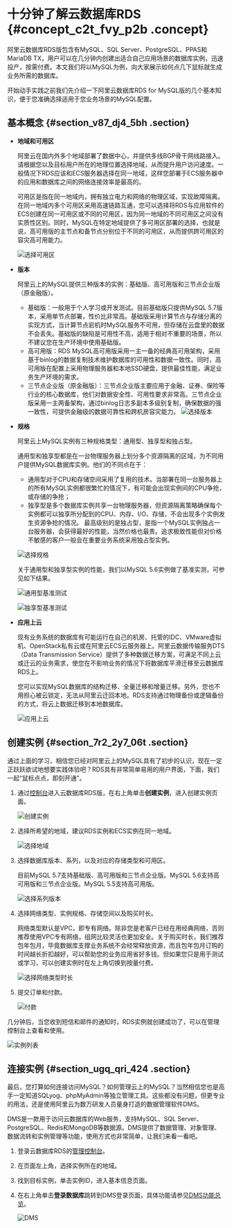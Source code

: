 # 十分钟了解云数据库RDS {#concept_c2t_fvy_p2b .concept}

阿里云数据库RDS版包含有MySQL、SQL Server、PostgreSQL、PPAS和MariaDB TX，用户可以在几分钟内创建出适合自己应用场景的数据库实例，迅速投产，按需付费。本文我们将以MySQL为例，向大家展示如何点几下鼠标就生成业务所需的数据库。

开始动手实践之前我们先介绍一下阿里云数据库RDS for MySQL版的几个基本知识，便于您准确选择适用于您业务场景的MySQL配置。

## 基本概念 {#section_v87_dj4_5bh .section}

-   **地域和可用区** 

    阿里云在国内外多个地域部署了数据中心，并提供多线BGP骨干网线路接入。请根据您以及目标用户所在的地理位置选择地域，从而提升用户访问速度。一般情况下RDS应该和ECS服务器选择在同一地域，这样您部署于ECS服务器中的应用和数据库之间的网络连接效率是最高的。

    可用区是指在同一地域内，拥有独立电力和网络的物理区域，实现故障隔离。在同一地域内多个可用区采用高速链路互通，您可以选择将RDS与应用软件的ECS创建在同一可用区或不同的可用区，因为同一地域的不同可用区之间没有实质性区别。同时，MySQL在特定地域提供了多可用区部署的选择，也就是说，高可用版的主节点和备节点分别位于不同的可用区，从而提供跨可用区的容灾高可用能力。

    ![选择可用区](http://static-aliyun-doc.oss-cn-hangzhou.aliyuncs.com/assets/img/7771/156352371239535_zh-CN.png)

-   **版本** 

    阿里云上的MySQL提供三种版本的实例：基础版、高可用版和三节点企业版（原金融版）。

    -   基础版：一般用于个人学习或开发测试。目前基础版只提供MySQL 5.7版本，采用单节点部署，性价比非常高。基础版采用计算节点与存储分离的实现方式，当计算节点宕机时MySQL服务不可用，但存储在云盘里的数据不会丢失。基础版的缺陷是可用性不高，适用于相对不重要的场景，所以不建议您在生产环境中使用基础版。
    -   高可用版：RDS MySQL高可用版采用一主一备的经典高可用架构，采用基于binlog的数据复制技术维护数据库的可用性和数据一致性。同时，高可用版在配置上采用物理服务器和本地SSD硬盘，提供最佳性能，满足业务生产环境的需求。
    -   三节点企业版（原金融版）：三节点企业版主要应用于金融、证券、保险等行业的核心数据库，他们对数据安全性、可用性要求非常高。三节点企业版采用一主两备架构，通过binlog日志多副本多级别复制，确保数据的强一致性，可提供金融级的数据可靠性和跨机房容灾能力。
    ![选择版本](http://static-aliyun-doc.oss-cn-hangzhou.aliyuncs.com/assets/img/7771/156352371239536_zh-CN.png)

-   **规格** 

    阿里云上MySQL实例有三种规格类型：通用型、独享型和独占型。

    通用型和独享型都是在一台物理服务器上划分多个资源隔离的区域，为不同用户提供MySQL数据库实例。他们的不同点在于：

    -   通用型对于CPU和存储空间采用了复用的技术。当部署在同一台服务器上的所有MySQL实例都很繁忙的情况下，有可能会出现实例间的CPU争抢，或存储的争抢；
    -   独享型是多个数据库实例共享一台物理服务器，但资源隔离策略确保每个实例都可以独享所分配到的CPU、内存、I/O、存储，不会出现多个实例发生资源争抢的情况。
    最高级别的是独占型，是指一个MySQL实例独占一台服务器，会获得最好的性能，当然价格也最贵。追求极致性能但对价格不敏感的客户一般会在重要业务系统采用独占型实例。

    ![选择规格](http://static-aliyun-doc.oss-cn-hangzhou.aliyuncs.com/assets/img/7771/156352371239538_zh-CN.png)

    关于通用型和独享型实例的性能，我们以MySQL 5.6实例做了基准实测，可参见如下结果。

    ![通用型基准测试](http://static-aliyun-doc.oss-cn-hangzhou.aliyuncs.com/assets/img/7771/156352371239539_zh-CN.png)

    ![独享型基准测试](http://static-aliyun-doc.oss-cn-hangzhou.aliyuncs.com/assets/img/7771/156352371339541_zh-CN.png)

-   **应用上云** 

    现有业务系统的数据库有可能运行在自己的机房、托管的IDC、VMware虚拟机、OpenStack私有云或在阿里云ECS云服务器上。阿里云数据传输服务DTS（Data Transmission Service）提供了多种数据迁移方案，可满足不同上云或迁云的业务需求，使您在不影响业务的情况下将数据库平滑迁移至云数据库RDS上。

    您可以实现MySQL数据库的结构迁移、全量迁移和增量迁移。另外，您也不用担心被云锁定，无法从阿里云迁回本地。RDS支持通过物理备份或逻辑备份的方式，将云上数据迁移到本地数据库。

    ![应用上云](http://static-aliyun-doc.oss-cn-hangzhou.aliyuncs.com/assets/img/7771/156352371339542_zh-CN.png)


## 创建实例 {#section_7r2_2y7_06t .section}

通过上面的学习，相信您已经对阿里云上的MySQL具有了初步的认识，现在一定正跃跃欲试地想要实践体验吧？RDS具有非常简单易用的用户界面，下面，我们一起“鼠标点点，即刻开通”。

1.  通过[控制台](https://rds.console.aliyun.com/)进入云数据库RDS版，在右上角单击**创建实例**，进入创建实例页面。

    ![创建实例](http://static-aliyun-doc.oss-cn-hangzhou.aliyuncs.com/assets/img/7771/156352371339544_zh-CN.png)

2.  选择所希望的地域，建议RDS实例和ECS实例在同一地域。

    ![选择地域](http://static-aliyun-doc.oss-cn-hangzhou.aliyuncs.com/assets/img/7771/156352371339545_zh-CN.png)

3.  选择数据库版本、系列，以及对应的存储类型和可用区。

    目前MySQL 5.7支持基础版、高可用版和三节点企业版。MySQL 5.6支持高可用版和三节点企业版。MySQL 5.5支持高可用版。

    ![选择系列版本](http://static-aliyun-doc.oss-cn-hangzhou.aliyuncs.com/assets/img/7771/156352371339546_zh-CN.png)

4.  选择网络类型、实例规格、存储空间以及购买时长。

    网络类型默认是VPC，即专有网络。除非您是老客户已经在用经典网络，否则推荐使用VPC专有网络，组网比较灵活也更加安全。关于购买时长，我们推荐包年包月，毕竟数据库支撑业务系统不会经常释放资源，而且包年包月订购的时间越长折扣越好，可以帮助您的业务应用省好多钱。但如果您只是用于测试或学习，可以创建实例时在左上角切换到按量付费。

    ![选择网络类型时长](http://static-aliyun-doc.oss-cn-hangzhou.aliyuncs.com/assets/img/7771/156352371439548_zh-CN.png)

5.  提交订单和付款。

    ![付款](http://static-aliyun-doc.oss-cn-hangzhou.aliyuncs.com/assets/img/7771/156352371439549_zh-CN.png)


几分钟后，当您收到短信和邮件的通知时，RDS实例就创建成功了，可以在管理控制台上查看和使用。

![实例列表](http://static-aliyun-doc.oss-cn-hangzhou.aliyuncs.com/assets/img/7771/156352371439551_zh-CN.png)

## 连接实例 {#section_ugq_qri_424 .section}

最后，您打算如何连接访问MySQL？如何管理云上的MySQL？当然相信您也是高手一定知道SQLyog、phpMyAdmin等独立管理工具。这些都没有问题，但更专业的用法，还是使用阿里云为数万研发人员量身打造的数据管理软件DMS。

DMS是一款用于访问云数据库的Web服务，支持MySQL、SQL Server、PostgreSQL、Redis和MongoDB等数据源。DMS提供了数据管理、对象管理、数据流转和实例管理等功能，使用方式也非常简单，让我们来看一看吧。

1.  登录云数据库RDS的[管理控制台](https://rds.console.aliyun.com/)。
2.  在页面左上角，选择实例所在的地域。
3.  找到目标实例，单击实例ID，进入基本信息页面。
4.  在右上角单击**登录数据库**跳转到DMS登录页面，具体功能请参见[DMS功能总览](https://help.aliyun.com/document_detail/47593.html)。

    ![DMS](http://static-aliyun-doc.oss-cn-hangzhou.aliyuncs.com/assets/img/7771/156352371439558_zh-CN.png)


